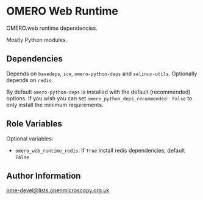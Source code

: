 OMERO Web Runtime
=================

OMERO.web runtime dependencies.

Mostly Python modules.

Dependencies
------------

Depends on `basedeps`, `ice`, `omero-python-deps` and `selinux-utils`.
Optionally depends on `redis`.

By default `omero-python-deps` is installed with the default (recommended) options.
If you wish you can set `omero_python_deps_recommended: False` to only install the minimum requirements.


Role Variables
--------------

Optional variables:
- `omero_web_runtime_redis`: If `True` install redis dependencies, default `False`


Author Information
------------------

ome-devel@lists.openmicroscopy.org.uk
